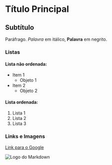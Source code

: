 # Título Principal

## Subtítulo

Paráfrago. *Palavra* em itálico, **Palavra** em negrito.

### Listas

#### Lista não ordenada:
- Item 1
  - Objeto 1
- Item 2
  - Objeto 2

#### Lista ordenada:
1. Lista 1
2. Lista 2
3. Lista 3

### Links e Imagens

[Link para o Google](https://www.google.com)

![Logo do Markdown](https://markdown-here.com/img/icon256.png)

